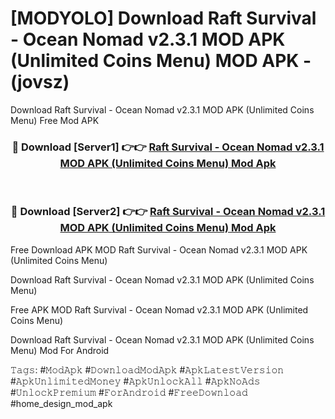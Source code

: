 # [MODYOLO] Download Raft Survival - Ocean Nomad v2.3.1 MOD APK (Unlimited Coins Menu) MOD APK - (jovsz)
Download Raft Survival - Ocean Nomad v2.3.1 MOD APK (Unlimited Coins Menu) Free Mod APK

<div align="center">
<h3>🔴 Download [Server1] 👉👉 <a href="https://apk-comot.site?title=Raft_Survival_-_Ocean_Nomad_v2.3.1_MOD_APK_(Unlimited_Coins_Menu)">Raft Survival - Ocean Nomad v2.3.1 MOD APK (Unlimited Coins Menu) Mod Apk</a></h3><br>

<h3>🔴 Download [Server2] 👉👉 <a href="https://apk-comot.site?title=Raft_Survival_-_Ocean_Nomad_v2.3.1_MOD_APK_(Unlimited_Coins_Menu)">Raft Survival - Ocean Nomad v2.3.1 MOD APK (Unlimited Coins Menu) Mod Apk</a></h3>
</div>


Free Download APK MOD Raft Survival - Ocean Nomad v2.3.1 MOD APK (Unlimited Coins Menu)

Download Raft Survival - Ocean Nomad v2.3.1 MOD APK (Unlimited Coins Menu) 

Free APK MOD Raft Survival - Ocean Nomad v2.3.1 MOD APK (Unlimited Coins Menu) 

Download Raft Survival - Ocean Nomad v2.3.1 MOD APK (Unlimited Coins Menu) Mod For Android

𝚃𝚊𝚐𝚜: #𝙼𝚘𝚍𝙰𝚙𝚔 #𝙳𝚘𝚠𝚗𝚕𝚘𝚊𝚍𝙼𝚘𝚍𝙰𝚙𝚔 #𝙰𝚙𝚔𝙻𝚊𝚝𝚎𝚜𝚝𝚅𝚎𝚛𝚜𝚒𝚘𝚗 #𝙰𝚙𝚔𝚄𝚗𝚕𝚒𝚖𝚒𝚝𝚎𝚍𝙼𝚘𝚗𝚎𝚢 #𝙰𝚙𝚔𝚄𝚗𝚕𝚘𝚌𝚔𝙰𝚕𝚕 #𝙰𝚙𝚔𝙽𝚘𝙰𝚍𝚜 #𝚄𝚗𝚕𝚘𝚌𝚔𝙿𝚛𝚎𝚖𝚒𝚞𝚖 #𝙵𝚘𝚛𝙰𝚗𝚍𝚛𝚘𝚒𝚍 #𝙵𝚛𝚎𝚎𝙳𝚘𝚠𝚗𝚕𝚘𝚊𝚍 #home_design_mod_apk